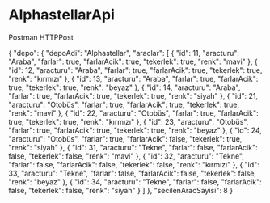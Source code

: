 # AlphastellarApi
Postman HTTPPost

{
  "depo": {
    "depoAdi": "Alphastellar",
    "araclar": [
      {
        "id": 11,
        "aracturu": "Araba",
        "farlar": true,
        "farlarAcik": true,
        "tekerlek": true,
        "renk": "mavi"
      },
      {
        "id": 12,
        "aracturu": "Araba",
        "farlar": true,
        "farlarAcik": true,
        "tekerlek": true,
        "renk": "kırmızı"
      },
      {
        "id": 13,
        "aracturu": "Araba",
        "farlar": true,
        "farlarAcik": true,
        "tekerlek": true,
        "renk": "beyaz"
      },
      {
        "id": 14,
        "aracturu": "Araba",
        "farlar": true,
        "farlarAcik": true,
        "tekerlek": true,
        "renk": "siyah"
      },
      {
        "id": 21,
        "aracturu": "Otobüs",
        "farlar": true,
        "farlarAcik": true,
        "tekerlek": true,
        "renk": "mavi"
      },
      {
        "id": 22,
        "aracturu": "Otobüs",
        "farlar": true,
        "farlarAcik": true,
        "tekerlek": true,
        "renk": "kırmızı"
      },
      {
        "id": 23,
        "aracturu": "Otobüs",
        "farlar": true,
        "farlarAcik": true,
        "tekerlek": true,
        "renk": "beyaz"
      },
      {
        "id": 24,
        "aracturu": "Otobüs",
        "farlar": true,
        "farlarAcik": false,
        "tekerlek": true,
        "renk": "siyah"
      },
      {
        "id": 31,
        "aracturu": "Tekne",
        "farlar": false,
        "farlarAcik": false,
        "tekerlek": false,
        "renk": "mavi"
      },
      {
        "id": 32,
        "aracturu": "Tekne",
        "farlar": false,
        "farlarAcik": false,
        "tekerlek": false,
        "renk": "kırmızı"
      },
      {
        "id": 33,
        "aracturu": "Tekne",
        "farlar": false,
        "farlarAcik": false,
        "tekerlek": false,
        "renk": "beyaz"
      },
      {
        "id": 34,
        "aracturu": "Tekne",
        "farlar": false,
        "farlarAcik": false,
        "tekerlek": false,
        "renk": "siyah"
      }
    ]
  },
  "secilenAracSayisi": 8
}
